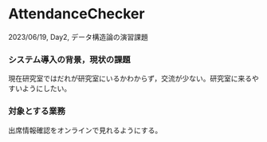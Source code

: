 # AttendanceChecker
2023/06/19, Day2, データ構造論の演習課題

### システム導入の背景，現状の課題
現在研究室ではだれが研究室にいるかわからず，交流が少ない。研究室に来るやすいようにしたい。

### 対象とする業務
出席情報確認をオンラインで見れるようにする。
